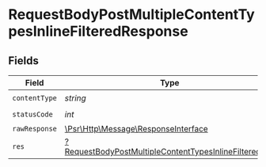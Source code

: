 # RequestBodyPostMultipleContentTypesInlineFilteredResponse


## Fields

| Field                                                                                                                                    | Type                                                                                                                                     | Required                                                                                                                                 | Description                                                                                                                              |
| ---------------------------------------------------------------------------------------------------------------------------------------- | ---------------------------------------------------------------------------------------------------------------------------------------- | ---------------------------------------------------------------------------------------------------------------------------------------- | ---------------------------------------------------------------------------------------------------------------------------------------- |
| `contentType`                                                                                                                            | *string*                                                                                                                                 | :heavy_check_mark:                                                                                                                       | N/A                                                                                                                                      |
| `statusCode`                                                                                                                             | *int*                                                                                                                                    | :heavy_check_mark:                                                                                                                       | N/A                                                                                                                                      |
| `rawResponse`                                                                                                                            | [\Psr\Http\Message\ResponseInterface](https://www.php-fig.org/psr/psr-7/#33-psrhttpmessageresponseinterface)                             | :heavy_minus_sign:                                                                                                                       | N/A                                                                                                                                      |
| `res`                                                                                                                                    | [?RequestBodyPostMultipleContentTypesInlineFilteredRes](../../models/operations/RequestBodyPostMultipleContentTypesInlineFilteredRes.md) | :heavy_minus_sign:                                                                                                                       | OK                                                                                                                                       |